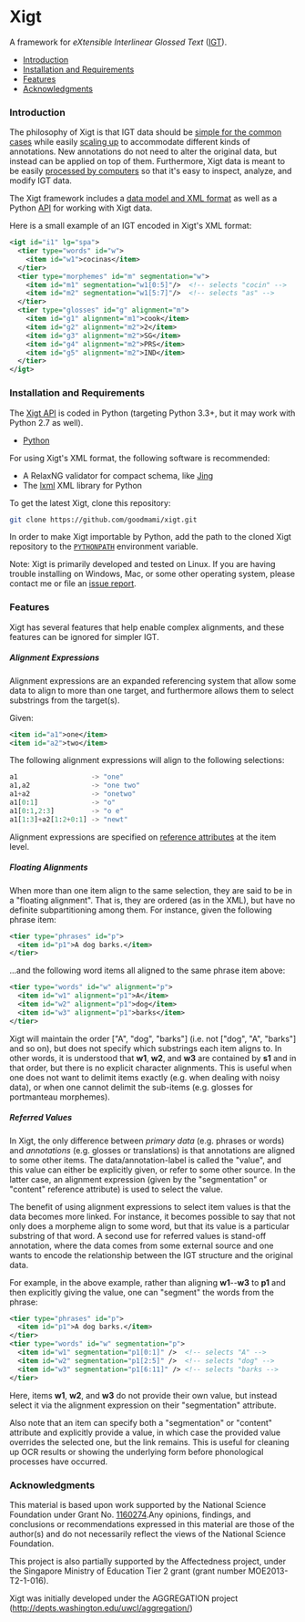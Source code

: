 Xigt
====

A framework for *eXtensible Interlinear Glossed Text*
([IGT](http://en.wikipedia.org/wiki/Interlinear_gloss)).

* [Introduction](#introduction)
* [Installation and Requirements](#installation-and-requirements)
* [Features](#features)
* [Acknowledgments](#acknowledgments)


### Introduction

The philosophy of Xigt is that IGT data should be
[simple for the common cases](https://github.com/goodmami/xigt/wiki/Basic-Schema)
while easily
[scaling up](https://github.com/goodmami/xigt/wiki/Schema-Extensions)
to accommodate different kinds of annotations. New
annotations do not need to alter the original data, but instead can be
applied on top of them. Furthermore, Xigt data is meant to be easily
[processed by computers](https://github.com/goodmami/xigt/wiki/Tutorials) so
that it's easy to inspect, analyze, and modify IGT data.

The Xigt framework includes a
[data model and XML format](https://github.com/goodmami/xigt/wiki/Data-Model)
as well as a Python [API](https://github.com/goodmami/xigt/wiki/API-Reference)
for working with Xigt data.

Here is a small example of an IGT encoded in
Xigt's XML format:

```xml
<igt id="i1" lg="spa">
  <tier type="words" id="w">
    <item id="w1">cocinas</item>
  </tier>
  <tier type="morphemes" id="m" segmentation="w">
    <item id="m1" segmentation="w1[0:5]"/>  <!-- selects "cocin" -->
    <item id="m2" segmentation="w1[5:7]"/>  <!-- selects "as" -->
  </tier>
  <tier type="glosses" id="g" alignment="m">
    <item id="g1" alignment="m1">cook</item>
    <item id="g2" alignment="m2">2</item>
    <item id="g3" alignment="m2">SG</item>
    <item id="g4" alignment="m2">PRS</item>
    <item id="g5" alignment="m2">IND</item>
  </tier>
</igt>
```


### Installation and Requirements

The [Xigt API](https://github.com/goodmami/xigt/wiki/API-Reference) is coded
in Python (targeting Python 3.3+, but it may work with Python 2.7 as well).
* [Python](http://python.org/download/)

For using Xigt's XML format, the following software is recommended:
* A RelaxNG validator for compact schema, like
  [Jing](http://www.thaiopensource.com/relaxng/jing.html)
* The [lxml](http://lxml.de/) XML library for Python

To get the latest Xigt, clone this repository:

```bash
git clone https://github.com/goodmami/xigt.git
```

In order to make Xigt importable by Python, add the path to the cloned Xigt
repository to the
[`PYTHONPATH`](https://docs.python.org/3.2/using/cmdline.html#envvar-PYTHONPATH)
environment variable.

Note: Xigt is primarily developed and tested on Linux. If you are having
trouble installing on Windows, Mac, or some other operating system, please
contact me or file an [issue report](https://github.com/goodmami/xigt/issues).


### Features ###

Xigt has several features that help enable complex alignments, and
these features can be ignored for simpler IGT.

##### Alignment Expressions

Alignment expressions are an expanded referencing system that allow some data
to align to more than one target, and furthermore allows them to select
substrings from the target(s).

Given:
  
```xml
<item id="a1">one</item>
<item id="a2">two</item>
```
        
The following alignment expressions will align to the following selections:

```python
a1                  -> "one"
a1,a2               -> "one two"
a1+a2               -> "onetwo"
a1[0:1]             -> "o"
a1[0:1,2:3]         -> "o e"
a1[1:3]+a2[1:2+0:1] -> "newt"
```

Alignment expressions are specified on
[reference attributes](https://github.com/goodmami/xigt/wiki/Data-Model#xigt-reference-attributes)
at the item level.

##### Floating Alignments

When more than one item align to the same selection, they are said to be in a
"floating alignment". That is, they are ordered (as in the XML), but have no
definite subpartitioning among them. For instance, given the following phrase
item:

```xml
<tier type="phrases" id="p">
  <item id="p1">A dog barks.</item>
</tier>
```

...and the following word items all aligned to the same phrase item above:

```xml
<tier type="words" id="w" alignment="p">
  <item id="w1" alignment="p1">A</item>
  <item id="w2" alignment="p1">dog</item>
  <item id="w3" alignment="p1">barks</item>
</tier>
```

Xigt will maintain the order \["A", "dog", "barks"\] (i.e. not \["dog", "A",
"barks"\] and so on), but does not specify which substrings each item aligns to.
In other words, it is understood that **w1**, **w2**, and **w3** are contained
by **s1** and in that order, but there is no explicit character alignments. This
is useful when one does not want to delimit items exactly (e.g. when dealing
with noisy data), or when one cannot delimit the sub-items (e.g. glosses for
portmanteau morphemes).

##### Referred Values

In Xigt, the only difference between _primary data_ (e.g. phrases or words) and
_annotations_ (e.g. glosses or translations) is that annotations are aligned to
some other items. The data/annotation-label is called the "value", and this
value can either be explicitly given, or refer to some other source. In the
latter case, an alignment expression (given by the "segmentation" or "content"
reference attribute) is used to select the value.

The benefit of using alignment expressions to select item values is that the
data becomes more linked. For instance, it becomes possible to say that not
only does a morpheme align to some word, but that its value is a particular
substring of that word. A second use for referred values is stand-off
annotation, where the data comes from some external source and one wants to
encode the relationship between the IGT structure and the original data.

For example, in the above example, rather than aligning **w1**--**w3** to **p1**
and then explicitly giving the value, one can "segment" the words from the
phrase:

```xml
<tier type="phrases" id="p">
  <item id="p1">A dog barks.</item>
</tier>
<tier type="words" id="w" segmentation="p">
  <item id="w1" segmentation="p1[0:1]" />  <!-- selects "A" -->
  <item id="w2" segmentation="p1[2:5]" />  <!-- selects "dog" -->
  <item id="w3" segmentation="p1[6:11]" /> <!-- selects "barks -->
</tier>
```

Here, items **w1**, **w2**, and **w3** do not provide their own value, but instead select it via the alignment expression on their "segmentation"
attribute.

Also note that an item can specify both a "segmentation" or "content" attribute
and explicitly provide a value, in which case the provided value overrides the
selected one, but the link remains. This is useful for cleaning up OCR results
or showing the underlying form before phonological processes have occurred.


### Acknowledgments

This material is based upon work supported by the National Science Foundation
under Grant No.
[1160274](http://www.nsf.gov/awardsearch/showAward?AWD_ID=1160274).Any opinions,
findings, and conclusions or recommendations expressed in this material are
those of the author(s) and do not necessarily reflect the views of the National
Science Foundation.

This project is also partially supported by the Affectedness project, under
the Singapore Ministry of Education Tier 2 grant (grant number
MOE2013-T2-1-016).

Xigt was initially developed under the AGGREGATION project
(http://depts.washington.edu/uwcl/aggregation/)
